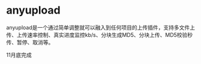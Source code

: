 # anyupload

anyupload是一个通过简单调整就可以融入到任何项目的上传插件，支持多文件上传、上传速率控制、真实进度监控kb/s、分块生成MD5、分块上传、MD5校验秒传、暂停、取消等。

11月底完成